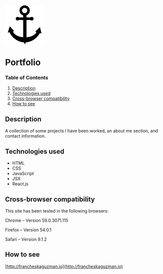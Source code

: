 ![Portfolio under the sea...](./front-end/public/images/logo/anchor-black.png)

# Portfolio

### <a name="tableofcontents">Table of Contents</a>

1. [Description](#description)
2. [Technologies used](#technologies)
3. [Cross-browser compatibility](#compatibility)
4. [How to see](#site)

## <a id="description">Description</a>

A collection of some projects I have been worked, an about me section, and contact information.

## <a id="technologies">Technologies used</a>

* HTML
* CSS
* JavaScript
* JSX
* React.js

## <a id="compatibility">Cross-browser compatibility</a>

This site has been tested in the following browsers:

Chrome – Version 59.0.3071.115 

Firefox – Version 54.0.1

Safari – Version 9.1.2

## <a id="site">How to see</a>

[http://francheskaguzman.io](http://francheskaguzman.io)